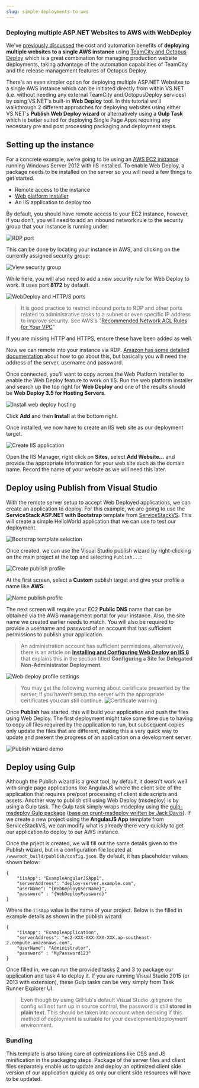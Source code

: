 ```yaml
---
slug: simple-deployments-to-aws
---
```


### Deploying multiple ASP.NET Websites to AWS with WebDeploy

We've [previously discussed](](/deploy-multiple-sites-to-aws#why-deploy-multiple-sites-to-a-single-aws-instance)) the cost and automation benefits of **deploying multiple websites to a single AWS instance** using [TeamCity and Octopus Deploy](/deploy-multiple-sites-to-aws) which is a great combination for managing production website deployments, taking advantage of the automation capabilities of TeamCity and the release management features of Octopus Deploy.

There's an even simpler option for deploying multiple ASP.NET Websites to a single AWS instance which can be initiated directly from within VS.NET (i.e. without needing any external TeamCity and OctopusDeploy services) by using VS.NET's built-in **Web Deploy** tool. In this tutorial we'll walkthrough 2 different approaches for deploying websites using either VS.NET's **Publish Web Deploy wizard** or alternatively using a **Gulp Task** which is better suited for deploying Single Page Apps requiring any necessary pre and post processing packaging and deployment steps.

## Setting up the instance

For a concrete example, we're going to be using an [AWS EC2 instance](http://aws.amazon.com/ec2/) running Windows Server 2012 with IIS installed. To enable Web Deploy, a package needs to be installed on the server so you will need a few things to get started.

-   Remote access to the instance
-   [Web platform installer](http://www.microsoft.com/web/downloads/platform.aspx)
-   An IIS application to deploy too

By default, you should have remote access to your EC2 instance, however, if you don’t, you will need to add an inbound network rule to the security group that your instance is running under:

![RDP port](https://github.com/ServiceStack/Assets/raw/master/img/wikis/web-deploy/open-aws-ports-1.png)

This can be done by locating your instance in AWS, and clicking on the currently assigned security group:

![View security group](https://github.com/ServiceStack/Assets/raw/master/img/wikis/web-deploy/aws-security-group.png)

While here, you will also need to add a new security rule for Web Deploy to work. It uses port **8172** by default. 

![WebDeploy and HTTP/S ports](https://github.com/ServiceStack/Assets/raw/master/img/wikis/web-deploy/open-aws-ports-2.png)

> It is good practice to restrict inbound ports to RDP and other ports related to administrative tasks to a subnet or even specific IP address to improve security. See AWS's "[Recommended Network ACL Rules for Your VPC](http://docs.aws.amazon.com/AmazonVPC/latest/UserGuide/VPC_Appendix_NACLs.html)"

If you are missing HTTP and HTTPS, ensure these have been added as well.

Now we can remote into your instance via RDP. [Amazon has some detailed documentation](https://docs.aws.amazon.com/AWSEC2/latest/WindowsGuide/connecting_to_windows_instance.html) about how to go about this, but basically you will need the address of the server, username and password.

Once connected, you’ll want to copy across the Web Platform Installer to enable the Web Deploy feature to work on IIS. Run the web platform installer and search up the top right for **Web Deploy** and one of the results should be **Web Deploy 3.5 for Hosting Servers**. 

![Install web deploy hosting](https://github.com/ServiceStack/Assets/raw/master/img/wikis/web-deploy/install-webdeploy-hosting.png)

Click **Add** and then **Install** at the bottom right.

Once installed, we now have to create an IIS web site as our deployment target.

![Create IIS application](https://github.com/ServiceStack/Assets/raw/master/img/wikis/web-deploy/create-iis-application.png)

Open the IIS Manager, right click on **Sites**, select **Add Website...** and provide the appropriate information for your web site such as the domain name. Record the name of your website as we will need this later.
 
## Deploy using Publish from Visual Studio

With the remote server setup to accept Web Deployed applications, we can create an application to deploy. For this example, we are going to use the **ServiceStack ASP.NET with Bootstrap** template from [ServiceStackVS](/create-your-first-webservice). This will create a simple HelloWorld application that we can use to test our deployment.

![Bootstrap template selection](https://github.com/ServiceStack/Assets/raw/master/img/wikis/web-deploy/bootstrap-app-template-select.png)
 
Once created, we can use the Visual Studio publish wizard by right-clicking on the main project at the top and selecting `Publish...`:

![Create publish profile](https://github.com/ServiceStack/Assets/raw/master/img/wikis/web-deploy/publish-wizard-1.png)
 
At the first screen, select a **Custom** publish target and give your profile a name like **AWS**:

![Name publish profile](https://github.com/ServiceStack/Assets/raw/master/img/wikis/web-deploy/publish-name-profile.png)
 
The next screen will require your EC2 **Public DNS** name that can be obtained via the AWS management portal for your instance. Also, the site name we created earlier needs to match. You will also be required to provide a username and password of an account that has sufficient permissions to publish your application. 

> An administration account has sufficient permissions, alternatively, there is an article on **[Installing and Configuring Web Deploy on IIS 8](http://www.iis.net/learn/install/installing-publishing-technologies/installing-and-configuring-web-deploy-on-iis-80-or-later)** that explains this in the section titled **Configuring a Site for Delegated Non-Administrator Deployment**.

![Web deploy profile settings](https://github.com/ServiceStack/Assets/raw/master/img/wikis/web-deploy/publish-wizard-2.png)

>You may get the following warning about certificate presented by the server, if you haven’t setup the server with the appropriate certificates you can still continue.
> ![Certificate warning](https://github.com/ServiceStack/Assets/raw/master/img/wikis/web-deploy/publish-cert-warning.png)
 
Once **Publish** has started, this will build your application and push the files using Web Deploy.
The first deployment might take some time due to having to copy all files required by the application to run, but subsequent copies only update the files that are different, making this a very quick way to update and present the progress of an application on a development server.

![Publish wizard demo](https://github.com/ServiceStack/Assets/raw/master/img/wikis/web-deploy/webdeploy_bootstrap.gif)

## Deploy using Gulp

Although the Publish wizard is a great tool, by default, it doesn't work well with single page applications like AngularJS where the client side of the application that requires pre/post processing of client side scripts and assets. Another way to publish still using Web Deploy (msdeploy) is by using a Gulp task. The Gulp task simply wraps msdeploy using the [gulp-msdeploy Gulp package](https://github.com/ServiceStack/gulp-msdeploy) ([base on grunt-msdeploy written by Jack Davis](https://www.npmjs.org/~mrjackdavis)). If we create a new project using the **AngularJS App** template from ServiceStackVS, we can modify what is already there very quickly to get our application to deploy to our AWS instance.
 
Once the prject is created, we will fill out the same details given to the Publish wizard, but in a configuration file located at `/wwwroot_build/publish/config.json`. By default, it has placeholder values shown below:

    {
        "iisApp": "ExampleAngularJSApp1",
        "serverAddress": "deploy-server.example.com",
        "userName": "{WebDeployUserName}",
        "password" : "{WebDeployPassword}"
    }

Where the `iisApp` value is the name of your project. Below is the filled in example details as shown in the publish wizard:

    {
        "iisApp": "ExampleApplication",
        "serverAddress": "ec2-XXX-XXX-XXX-XXX.ap-southeast-2.compute.amazonaws.com",
        "userName": "Administrator",
        "password" : "MyPassword123"
    }

Once filled in, we can run the provided tasks 2 and 3 to package our application and task 4 to deploy it. If you are running Visual Studio 2015 (or 2013 with extension), these Gulp tasks can be very simply from Task Runner Explorer UI.

> Even though by using GitHub's default Visual Studio .gitignore the config will not turn up in source control, the password is still **stored in plain text**. This should be taken into account when deciding if this method of deployment is suitable for your development/deployment environment.

### Bundling ###
This template is also taking care of optimizations like CSS and JS minification in the packaging steps. Package of the server files and client files separately enable us to update and deploy an optimized client side version of our application quickly as only our client side resources will have to be updated.